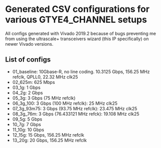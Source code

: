# Generated CSV configurations for various GTYE4_CHANNEL setups

All configs generated with Vivado 2019.2 because of bugs preventing me from using the ultrascale+ transceivers wizard (this IP specifically) on newer Vivado versions.

## List of configs

* 01_baseline: 10Gbase-R, no line coding. 10.3125 Gbps, 156.25 MHz refclk, QPLL0, 22.32 MHz clk25
* 02_625m: 625 Mbps
* 03_1g: 1 Gbps
* 04_2g: 2 Gbps
* 05_3g: 3 Gbps (75 MHz refclk)
* 06_3g_100: 3 Gbps (100 MHz refclk): 25 MHz clk25
* 07_3g_93m75: 3 Gbps (93.75 MHz refclk): 23.475 MHz clk25
* 08_3g_76m: 3 Gbps (76.433121 MHz refck): 19.108 MHz clk25
* 09_5g: 5 Gbps
* 10_7g: 7 Gbps
* 11_10g: 10 Gbps
* 12_15g: 15 Gbps, 156.25 MHz refclk
* 13_20g: 20 Gbps, 156.25 MHz refclk
